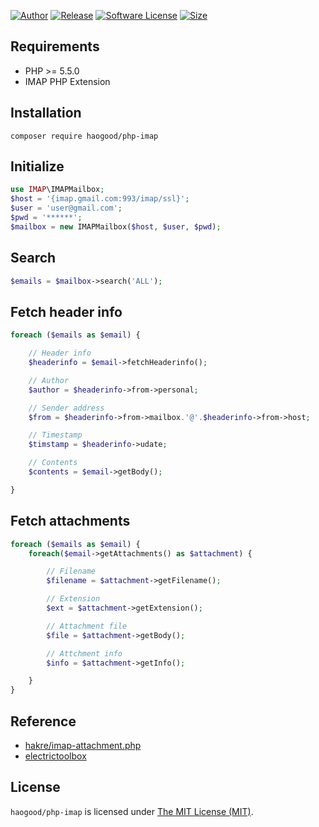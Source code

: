 [![Author](https://img.shields.io/badge/author-haogood-blue.svg?longCache=true&style=flat-square)](https://www.linkedin.com/in/benny-sun-%E5%AD%AB%E8%B1%AA-65663b100/)
[![Release](https://img.shields.io/badge/release-v1.0.0-blue.svg?longCache=true&style=flat-square)](https://github.com/Haogood/PHP-IMAP/tree/v1.0.0)
[![Software License](https://img.shields.io/badge/license-MIT-brightgreen.svg?style=flat-square)](LICENSE)
[![Size](https://img.shields.io/badge/size-19k-brightgreen.svg?longCache=true&style=flat-square)](https://github.com/Haogood/PHP-IMAP/archive/v1.0.0.zip)

## Requirements
- PHP >= 5.5.0
- IMAP PHP Extension

## Installation
```
composer require haogood/php-imap
```

## Initialize
```php
use IMAP\IMAPMailbox;
$host = '{imap.gmail.com:993/imap/ssl}';
$user = 'user@gmail.com';
$pwd = '******';
$mailbox = new IMAPMailbox($host, $user, $pwd);
```

## Search
```php
$emails = $mailbox->search('ALL');
```

## Fetch header info
```php
foreach ($emails as $email) {

    // Header info
    $headerinfo = $email->fetchHeaderinfo();

    // Author
    $author = $headerinfo->from->personal;

    // Sender address
    $from = $headerinfo->from->mailbox.'@'.$headerinfo->from->host;

    // Timestamp
    $timstamp = $headerinfo->udate;

    // Contents
    $contents = $email->getBody();

}
```

## Fetch attachments
```php
foreach ($emails as $email) {
    foreach($email->getAttachments() as $attachment) {

        // Filename
        $filename = $attachment->getFilename();

        // Extension
        $ext = $attachment->getExtension();

        // Attachment file
        $file = $attachment->getBody();

        // Attchment info
        $info = $attachment->getInfo();

    }
}
```

## Reference
- [hakre/imap-attachment.php](https://gist.github.com/hakre/2363305)
- [electrictoolbox](https://www.electrictoolbox.com/extract-attachments-email-php-imap/)

License
------------
`haogood/php-imap` is licensed under [The MIT License (MIT)](LICENSE).

